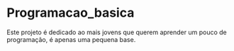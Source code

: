 # Programacao_basica
Este projeto é dedicado ao mais jovens que querem aprender um pouco de programação, é apenas uma pequena base.
